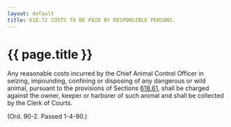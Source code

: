 ```yaml
---
layout: default 
title: 618.72 COSTS TO BE PAID BY RESPONSIBLE PERSONS.
---
```


{{ page.title }}
================

Any reasonable costs incurred by the Chief Animal Control Officer in
seizing, impounding, confining or disposing of any dangerous or wild
animal, pursuant to the provisions of Sections [618.61](2cc602a9.html),
shall be charged against the owner, keeper or harborer of such animal
and shall be collected by the Clerk of Courts.

(Ord. 90-2. Passed 1-4-90.)
